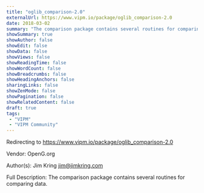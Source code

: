 ```yaml
---
title: "oglib_comparison-2.0"
externalUrl: https://www.vipm.io/package/oglib_comparison-2.0
date: 2018-03-02
summary: "The comparison package contains several routines for comparing data."
showSummary: true
showAuthor: false
showEdit: false
showData: false
showViews: false
showReadingTime: false
showWordCount: false
showBreadcrumbs: false
showHeadingAnchors: false
sharingLinks: false
showZenMode: false
showPagination: false
showRelatedContent: false
draft: true
tags:
 - "VIPM"
 - "VIPM Community"
---
```


Redirecting to https://www.vipm.io/package/oglib_comparison-2.0

Vendor: OpenG.org

Author(s): Jim Kring <jim@jimkring.com>
 
Full Description:
The comparison package contains several routines for comparing data.
